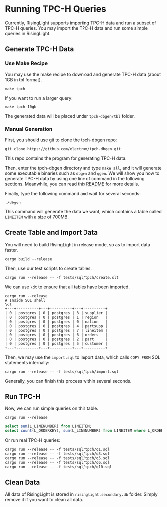 # Running TPC-H Queries

Currently, RisingLight supports importing TPC-H data and run a subset of TPC-H queries. You may import the TPC-H data
and run some simple queries in RisingLight.

## Generate TPC-H Data

### Use Make Recipe

You may use the make recipe to download and generate TPC-H data (about 1GB in tbl format).

```
make tpch
```

If you want to run a larger query:

```
make tpch-10gb
```

The generated data will be placed under `tpch-dbgen/tbl` folder.

### Manual Generation

First, you should use git to clone the tpch-dbgen repo:

```
git clone https://github.com/electrum/tpch-dbgen.git
```

This repo contains the program for generating TPC-H data. 

Then, enter the tpch-dbgen directory and type `make all`, and it will generate some executable binaries such as `dbgen` and `qgen`. We will show you how to generate TPC-H data by using one line of command in the following sections. Meanwhile, you can read this [README](https://github.com/electrum/tpch-dbgen/blob/master/README) for more details.

Finally, type the following command and wait for several seconds:

```
./dbgen
```

This command will generate the data we want, which contains a table called `LINEITEM` with a size of 700MB.

## Create Table and Import Data

You will need to build RisingLight in release mode, so as to import data faster.

```shell
cargo build --release
```

Then, use our test scripts to create tables.

```shell
cargo run --release -- -f tests/sql/tpch/create.slt
```

We can use `\dt` to ensure that all tables have been imported.

```
cargo run --release
# Inside SQL shell
\dt
+---+----------+---+----------+---+----------+
| 0 | postgres | 0 | postgres | 3 | supplier |
| 0 | postgres | 0 | postgres | 1 | region   |
| 0 | postgres | 0 | postgres | 0 | nation   |
| 0 | postgres | 0 | postgres | 4 | partsupp |
| 0 | postgres | 0 | postgres | 7 | lineitem |
| 0 | postgres | 0 | postgres | 6 | orders   |
| 0 | postgres | 0 | postgres | 2 | part     |
| 0 | postgres | 0 | postgres | 5 | customer |
+---+----------+---+----------+---+----------+
```

Then, we may use the `import.sql` to import data, which calls `COPY FROM` SQL statements internally:

```shell
cargo run --release -- -f tests/sql/tpch/import.sql
```

Generally, you can finish this process within several seconds.

## Run TPC-H

Now, we can run simple queries on this table.

```shell
cargo run --release
```

```sql
select sum(L_LINENUMBER) from LINEITEM;
select count(L_ORDERKEY), sum(L_LINENUMBER) from LINEITEM where L_ORDERKEY > 2135527;
```

Or run real TPC-H queries:

```shell
cargo run --release -- -f tests/sql/tpch/q1.sql
cargo run --release -- -f tests/sql/tpch/q3.sql
cargo run --release -- -f tests/sql/tpch/q5.sql
cargo run --release -- -f tests/sql/tpch/q6.sql
cargo run --release -- -f tests/sql/tpch/q10.sql
```

## Clean Data

All data of RisingLight is stored in `risinglight.secondary.db` folder. Simply remove it
if you want to clean all data.
